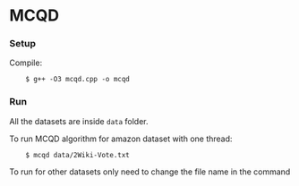 MCQD
=====================================

### Setup

Compile:

		$ g++ -O3 mcqd.cpp -o mcqd
   
   
### Run

All the datasets are inside `data` folder. 

To run MCQD algorithm for amazon dataset with one thread:

		$ mcqd data/2Wiki-Vote.txt
	
To run for other datasets only need to change the file name in the command
